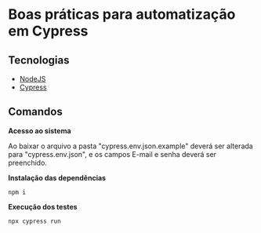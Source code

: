 # Boas práticas para automatização em Cypress

## Tecnologias

- [NodeJS](https://nodejs.org/)
- [Cypress](https://www.cypress.io/)

## Comandos

**Acesso ao sistema**

Ao baixar o arquivo a pasta "cypress.env.json.example" deverá ser alterada para "cypress.env.json", e os campos E-mail e senha deverá ser preenchido.


**Instalação das dependências**

```
npm i
``` 

**Execução dos testes**

```
npx cypress run
``` 
